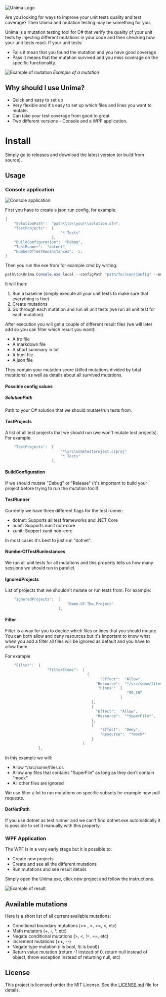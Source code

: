 ![Unima Logo](https://i.imgur.com/ELDUHai.png)

Are you looking for ways to improve your unit tests quality and test coverage? Then Unima and mutation testing may be something for you.

Unima is a mutation testing tool for C# that verify the quality of your unit tests by injecting different mutations in your code and then checking how your unit tests react. If your unit tests: 

- Fails it mean that you found the mutation and you have good coverage
- Pass it means that the mutation survived and you miss coverage on the specific functionality.

![Example of mutation](https://i.imgur.com/ZFPbEyI.png)
*Example of a mutation* 

## Why should I use Unima?
 
- Quick and easy to set up
- Very flexible and it's easy to set up which files and lines you want to mutate.
- Can take your test coverage from good to great.
- Two different versions - Console and a WPF application. 

# Install

Simply go to releases and download the latest version (or build from source).

## Usage

### Console application 

![Console application](https://i.imgur.com/0xVUmXi.png)

First you have to create a json run config, for example: 


```c#
{
    "SolutionPath":  "path\\to\\your\\solution.sln",
    "TestProjects":  [
                         "*.Tests"
                     ],
    "BuildConfiguration":  "Debug",
    "TestRunner":  "dotnet",
    "NumberOfTestRunInstances":  5,
}
```

Then you run the exe from for example cmd by writing: 

```c#
path\to\Unima.Console.exe local --configPath "path/To/Json/Config" --outputPath "path/to/output/directory"
```

It will then:

1. Run a baseline (simply execute all your unit tests to make sure that everything is fine)
2. Create mutations 
3. Go through each mutation and run all unit tests (we run all unit test for each mutation).

After execution you will get a couple of different result files (we will later add so you can filter which result you want):

- A trx file 
- A markdown file 
- A short summary in txt
- A html file 
- A json file

They contain your mutation score (killed mutations divided by total mutations) as well as details about all survived mutations.

#### Possible config values 

##### SolutionPath

Path to your C# solution that we should mutate/run tests from. 

#### TestProjects

A list of all test projects that we should run (we won't mutate test projects). For example:

```c#
    "TestProjects":  [
						 "*\src\sometestproject.csproj"
                         "*.Tests"
                     ],
```

#### BuildConfiguration

If we should mutate "Debug" or "Release" (it's important to build your project before trying to run the mutation tool!)

#### TestRunner

Currently we have three different flags for the test runner: 

- dotnet: Supports all test frameworks and .NET Core 
- nunit: Supports nunit non-core 
- xunit: Support xunit non-core 

In most cases it's best to just run "dotnet".

#### NumberOfTestRunInstances

We run all unit tests for all mutations and this property tells us how many sessions we should run in parallel.

#### IgnoredProjects

List of projects that we shouldn't mutate or run tests from. For example: 
```c#
    "IgnoredProjects":  [
                            "Name.Of.The.Project"
                        ],
```
#### Filter

Filter is a way for you to decide which files or lines that you should mutate. You can both allow and deny resources
but it's important to know what when you add a filter all files will be ignored as default and you have to allow them.

For example: 

```c#
    "Filter":  {
                   "FilterItems":  [
                                     {
                                           "Effect":  "Allow",
                                         "Resource":  "*/src/some/files.cs",
                                          "Lines":  [
                                                       "59,10"
                                                    ]
                                       },
                                       {
                                         "Effect":  "Allow",
                                         "Resource":  "*SuperFile*",
                                       },
                                       {
                                           "Effect":  "Deny",
                                           "Resource":  "*mock*"
                                       }
                                   ]
               },
```

In this example we will: 

- Allow */src/some/files.cs
- Allow any files that contains "SuperFile" as long as they don't contain "mock"
- All other files are ignored

We use filter a lot to run mutations on specific subsets for example new pull requests.

#### DotNetPath

If you use dotnet as test runner and we can't find dotnet.exe automatically it is possible to set it manually with this property. 

### WPF Application 

The WPF is in a very early stage but it is possible to: 

- Create new projects 
- Create and see all the different mutations 
- Run mutations and see result details 

Simply open the Unima.exe, click new project and follow the instructions.

![Example of result](https://i.imgur.com/sAISq0h.jpg)

## Available mutations

Here is a short list of all current available mutations:

-	Conditional boundary mutations (>= , >, <=, <, etc)
-	Math mutators (+, -, *, etc) 
-	Negate conditional mutations (>, <, !=, ==, etc) 
-	Increment mutations (++, --)
-	Negate type mutation (i is bool, !(i is bool))
-	Return value mutation (return -1 instead of 0, return null instead of object, throw exception instead of returning null, etc) 

## License

This project is licensed under the MIT License. See the [LICENSE.md](LICENSE.md) file for details.

